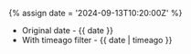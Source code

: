 ---
---

{% assign date = '2024-09-13T10:20:00Z' %}


- Original date - {{ date }}
- With timeago filter - {{ date | timeago }}
